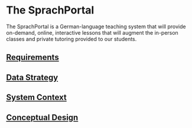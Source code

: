 # The SprachPortal

The SprachPortal is a German-language teaching system that will provide on-demand, online, interactive lessons that will augment the in-person classes and private tutoring provided to our students.

## [Requirements](Requirements.md)

## [Data Strategy](DataStrategy)

## [System Context](SystemContext.md)

## [Conceptual Design](ConceptualDesign.md)
